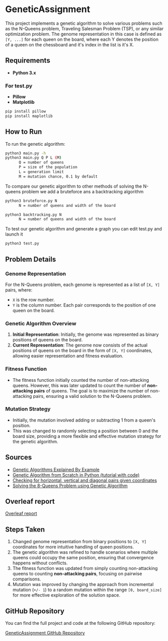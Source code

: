 # GeneticAssignment

This project implements a genetic algorithm to solve various problems such as the N-Queens problem, Traveling Salesman Problem (TSP), or any similar optimization problem. The genome representation in this case is defined as `[Y, ...]` for each queen on the board, where each Y denotes the position of a queen on the chessboard and it's index in the list is it's X.

## Requirements

- **Python 3.x**

### For test.py

- **Pillow**
- **Matplotlib**

```bash
pip install pillow
pip install maplotlib
```

## How to Run

To run the genetic algorithm:

```bash
python3 main.py -h
python3 main.py Q P L (M)
      Q = number of queens
      P = size of the population
      L = generation limit
      M = mutation chance, 0.1 by default
```

To compare our genetic algorithm to other methods of solving the N-queens problem we add a bruteforce ans a backtracking algorithm

```bash
python3 bruteforce.py N
      N = number of queens and width of the board
```

```bash
python3 backtracking.py N
      N = number of queens and width of the board
```

To test our genetic algorithm and generate a graph you can edit test.py and launch it

```bash
python3 test.py
```

## Problem Details

### Genome Representation

For the N-Queens problem, each genome is represented as a list of `[X, Y]` pairs, where:

- `X` is the row number.
- `Y` is the column number.
  Each pair corresponds to the position of one queen on the board.

### Genetic Algorithm Overview

1. **Initial Representation**: Initially, the genome was represented as binary positions of queens on the board.
2. **Current Representation**: The genome now consists of the actual positions of queens on the board in the form of `[X, Y]` coordinates, allowing easier representation and fitness evaluation.

### Fitness Function

- The fitness function initially counted the number of non-attacking queens. However, this was later updated to count the number of **non-attacking pairs** of queens. The goal is to maximize the number of non-attacking pairs, ensuring a valid solution to the N-Queens problem.

### Mutation Strategy

- Initially, the mutation involved adding or subtracting 1 from a queen's position.
- This was changed to randomly selecting a position between 0 and the board size, providing a more flexible and effective mutation strategy for the genetic algorithm.

## Sources

- [Genetic Algorithms Explained By Example](https://www.youtube.com/watch?v=uQj5UNhCPuo)
- [Genetic Algorithm from Scratch in Python (tutorial with code)](https://www.youtube.com/watch?v=nhT56blfRpE)
- [Checking for horizontal, vertical and diagonal pairs given coordinates](https://stackoverflow.com/questions/41432956/checking-for-horizontal-vertical-and-diagonal-pairs-given-coordinates)
- [Solving the 8-Queens Problem using Genetic Algorithm](https://www.educative.io/answers/solving-the-8-queen-problem-using-genetic-algorithm)

## Overleaf report

[Overleaf report](https://www.overleaf.com/read/yrdgkhtvqkqp#38da64)

## Steps Taken

1. Changed genome representation from binary positions to `[X, Y]` coordinates for more intuitive handling of queen positions.
2. The genetic algorithm was refined to handle scenarios where multiple queens could occupy the same position, ensuring that convergence happens without conflicts.
3. The fitness function was updated from simply counting non-attacking queens to counting **non-attacking pairs**, focusing on pairwise comparisons.
4. Mutation was improved by changing the approach from incremental mutation (`+/- 1`) to a random mutation within the range `[0, board_size]` for more effective exploration of the solution space.

## GitHub Repository

You can find the full project and code at the following GitHub repository:

[GeneticAssignment GitHub Repository](https://github.com/clementpickel/GeneticAssignment)
